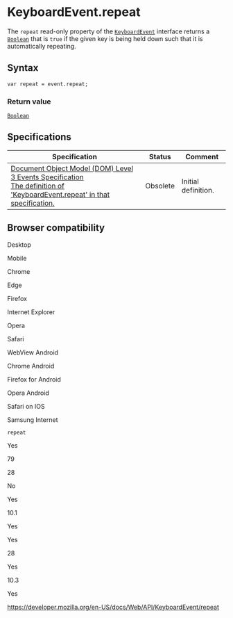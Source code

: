 KeyboardEvent.repeat
====================

The `repeat` read-only property of the [`KeyboardEvent`](../keyboardevent) interface returns a [`Boolean`](https://developer.mozilla.org/en-US/docs/Web/JavaScript/Reference/Global_Objects/Boolean) that is `true` if the given key is being held down such that it is automatically repeating.

Syntax
------

    var repeat = event.repeat;

### Return value

[`Boolean`](https://developer.mozilla.org/en-US/docs/Web/JavaScript/Reference/Global_Objects/Boolean)

Specifications
--------------

<table><thead><tr class="header"><th>Specification</th><th>Status</th><th>Comment</th></tr></thead><tbody><tr class="odd"><td><a href="https://www.w3.org/TR/2014/WD-DOM-Level-3-Events-20140925/#widl-KeyboardEvent-repeat">Document Object Model (DOM) Level 3 Events Specification<br />
<span class="small">The definition of 'KeyboardEvent.repeat' in that specification.</span></a></td><td><span class="spec-obsolete">Obsolete</span></td><td>Initial definition.</td></tr></tbody></table>

Browser compatibility
---------------------

Desktop

Mobile

Chrome

Edge

Firefox

Internet Explorer

Opera

Safari

WebView Android

Chrome Android

Firefox for Android

Opera Android

Safari on IOS

Samsung Internet

`repeat`

Yes

79

28

No

Yes

10.1

Yes

Yes

28

Yes

10.3

Yes

<a href="https://developer.mozilla.org/en-US/docs/Web/API/KeyboardEvent/repeat" class="_attribution-link">https://developer.mozilla.org/en-US/docs/Web/API/KeyboardEvent/repeat</a>
